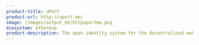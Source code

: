 ```yaml
---
product-title: uPort
product-url: http://uport.me/
image: /images/output_md/httpuportme.png
ecosystem: ethereum
product-description: The open identity system for the decentralized web.
---
```

